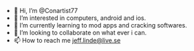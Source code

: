 - 👋 Hi, I’m @Conartist77
- 👀 I’m interested in computers, android and ios.
- 🌱 I’m currently learning to mod apps and cracking softwares.
- 💞️ I’m looking to collaborate on what ever i can.
- 📫 How to reach me jeff.linde@live.se



<!---
Conartist77/Conartist77 is a ✨ special ✨ repository because its `README.md` (this file) appears on your GitHub profile.
You can click the Preview link to take a look at your changes.
--->
